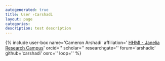 ```yaml
---
autogenerated: true
title: User ›Carshadi
layout: page
categories: 
description: test description
---
```


{% include user-box name='Cameron Arshadi' affiliation=' [HHMI - Janelia Research Campus](https://www.janelia.org/)' orcid='' scholar='' researchgate='' forum='arshadic' github='carshadi' osrc='' loop='' %}
